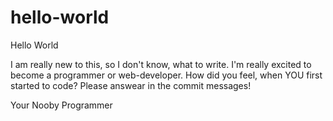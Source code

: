 # hello-world

Hello World

I am really new to this, so I don't know, what to write. I'm really excited to become a programmer or web-developer.
How did you feel, when YOU first started to code? Please answear in the commit messages!

Your Nooby Programmer

